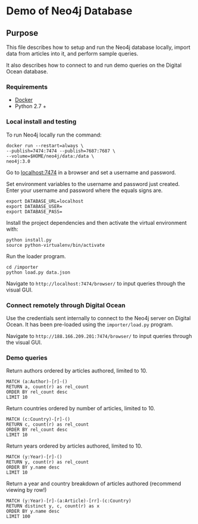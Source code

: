 # Demo of Neo4j Database

## Purpose
This file describes how to setup and run the Neo4j database locally, import data from articles into it, and perform sample queries.

It also describes how to connect to and run demo queries on the Digital Ocean database.

### Requirements
- [Docker](https://www.docker.com)
- Python 2.7 +

### Local install and testing

To run Neo4j locally run the command:

```
docker run --restart=always \
--publish=7474:7474 --publish=7687:7687 \
--volume=$HOME/neo4j/data:/data \
neo4j:3.0
```
Go to [localhost:7474](localhost:7474) in a browser and set a username and password.

Set environment variables to the username and password just created. Enter your username and password where the equals signs are.
```
export DATABASE_URL=localhost
export DATABASE_USER=
export DATABASE_PASS=
```
Install the project dependencies and then activate the virtual environment with:
```
python install.py
source python-virtualenv/bin/activate
```

Run the loader program.
```
cd /importer
python load.py data.json
```

Navigate to ```http://localhost:7474/browser/``` to input queries through the visual GUI.

### Connect remotely through Digital Ocean

Use the credentials sent internally to connect to the Neo4j server on Digital Ocean. It has been pre-loaded using the ```importer/load.py``` program.

Navigate to ```http://188.166.209.201:7474/browser/``` to input queries through the visual GUI.

### Demo queries

Return authors ordered by articles authored, limited to 10.
```
MATCH (a:Author)-[r]-()
RETURN a, count(r) as rel_count
ORDER BY rel_count desc
LIMIT 10
```

Return countries ordered by number of articles, limited to 10.
```
MATCH (c:Country)-[r]-()
RETURN c, count(r) as rel_count
ORDER BY rel_count desc
LIMIT 10
```

Return years ordered by articles authored, limited to 10.
```
MATCH (y:Year)-[r]-()
RETURN y, count(r) as rel_count
ORDER BY y.name desc
LIMIT 10
```

Return a year and country breakdown of articles authored (recommend viewing by row!)
```
MATCH (y:Year)-[r]-(a:Article)-[rr]-(c:Country)
RETURN distinct y, c, count(r) as x
ORDER BY y.name desc
LIMIT 100
```
